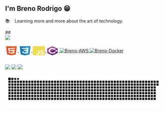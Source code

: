 <h2>I'm Breno Rodrigo 😁</h2>

<p>📚&nbsp;&nbsp;&nbsp;&nbsp;Learning more and more about the art of technology.</p>
##

<div>
  <a href="https://github.com/BRodrigo">
  <img height="150" src="https://github-readme-stats.vercel.app/api/top-langs/?username=BRodrigo&layout=compact&langs_count=7&theme=radical"/>
</div>
<div style="display: inline_block"><br>
  <img align="center" alt="Breno-HTML" height="30" width="40" src="https://raw.githubusercontent.com/devicons/devicon/master/icons/html5/html5-original.svg">
  <img align="center" alt="Breno-CSS" height="30" width="40" src="https://raw.githubusercontent.com/devicons/devicon/master/icons/css3/css3-original.svg">
  <img align="center" alt="Breno-Js" height="30" width="40" src="https://raw.githubusercontent.com/devicons/devicon/master/icons/javascript/javascript-plain.svg">
  <img align="center" alt="Breno-Csharp" height="30" width="40" src="https://raw.githubusercontent.com/devicons/devicon/master/icons/csharp/csharp-original.svg">
  <img align="center" alt="Breno-AWS" height="50" width="60" src="https://devicon-website.vercel.app/api/amazonwebservices/original.svg">
  <img align="center" alt="Breno-Docker" height="50" width="60" src="https://devicon-website.vercel.app/api/docker/original.svg">
</div>
  
##

<div>
  <a href="https://www.linkedin.com/in/breno-rodrigo-62960521/" target="_blank"><img src="https://img.shields.io/badge/-LinkedIn-%230077B5?style=for-the-badge&logo=linkedin&logoColor=white" target="_blank"></a> 
  <a href = "mailto:b.rodrigo.ti@gmail.com"><img src="https://img.shields.io/badge/-Gmail-%23333?style=for-the-badge&logo=gmail&logoColor=white" target="_blank"></a>
  <a href="https://instagram.com/b.rodrigo.caetano" target="_blank"><img src="https://img.shields.io/badge/-Instagram-%23E4405F?style=for-the-badge&logo=instagram&logoColor=white" target="_blank"></a>
  
 
![Snake animation](https://github.com/BRodrigo/BRodrigo/blob/output/github-contribution-grid-snake.svg) 
</div>
